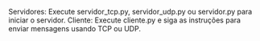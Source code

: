 Servidores: Execute servidor_tcp.py, servidor_udp.py ou servidor.py para iniciar o servidor.
Cliente: Execute cliente.py e siga as instruções para enviar mensagens usando TCP ou UDP.
